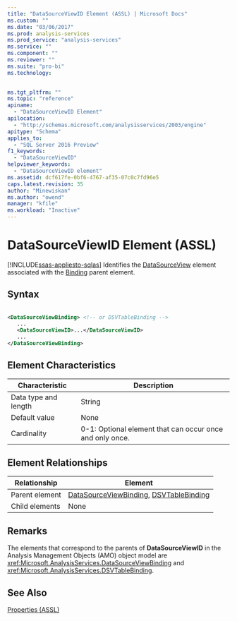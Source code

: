 ```yaml
---
title: "DataSourceViewID Element (ASSL) | Microsoft Docs"
ms.custom: ""
ms.date: "03/06/2017"
ms.prod: analysis-services
ms.prod_service: "analysis-services"
ms.service: ""
ms.component: ""
ms.reviewer: ""
ms.suite: "pro-bi"
ms.technology: 
  

ms.tgt_pltfrm: ""
ms.topic: "reference"
apiname: 
  - "DataSourceViewID Element"
apilocation: 
  - "http://schemas.microsoft.com/analysisservices/2003/engine"
apitype: "Schema"
applies_to: 
  - "SQL Server 2016 Preview"
f1_keywords: 
  - "DataSourceViewID"
helpviewer_keywords: 
  - "DataSourceViewID element"
ms.assetid: dcf617fe-0bf6-4767-af35-07c0c7fd96e5
caps.latest.revision: 35
author: "Minewiskan"
ms.author: "owend"
manager: "kfile"
ms.workload: "Inactive"
---
```

# DataSourceViewID Element (ASSL)
[!INCLUDE[ssas-appliesto-sqlas](../../../includes/ssas-appliesto-sqlas.md)]
  Identifies the [DataSourceView](../../../analysis-services/scripting/objects/datasourceview-element-assl.md) element associated with the [Binding](../../../analysis-services/scripting/data-type/binding-data-type-assl.md) parent element.  
  
## Syntax  
  
```xml  
  
<DataSourceViewBinding> <!-- or DSVTableBinding -->  
   ...  
   <DataSourceViewID>...</DataSourceViewID>  
   ...  
</DataSourceViewBinding>  
```  
  
## Element Characteristics  
  
|Characteristic|Description|  
|--------------------|-----------------|  
|Data type and length|String|  
|Default value|None|  
|Cardinality|0-1: Optional element that can occur once and only once.|  
  
## Element Relationships  
  
|Relationship|Element|  
|------------------|-------------|  
|Parent element|[DataSourceViewBinding](../../../analysis-services/scripting/data-type/datasourceviewbinding-data-type-assl.md), [DSVTableBinding](../../../analysis-services/scripting/data-type/dsvtablebinding-data-type-assl.md)|  
|Child elements|None|  
  
## Remarks  
 The elements that correspond to the parents of **DataSourceViewID** in the Analysis Management Objects (AMO) object model are <xref:Microsoft.AnalysisServices.DataSourceViewBinding> and <xref:Microsoft.AnalysisServices.DSVTableBinding>.  
  
## See Also  
 [Properties &#40;ASSL&#41;](../../../analysis-services/scripting/properties/properties-assl.md)  
  
  
